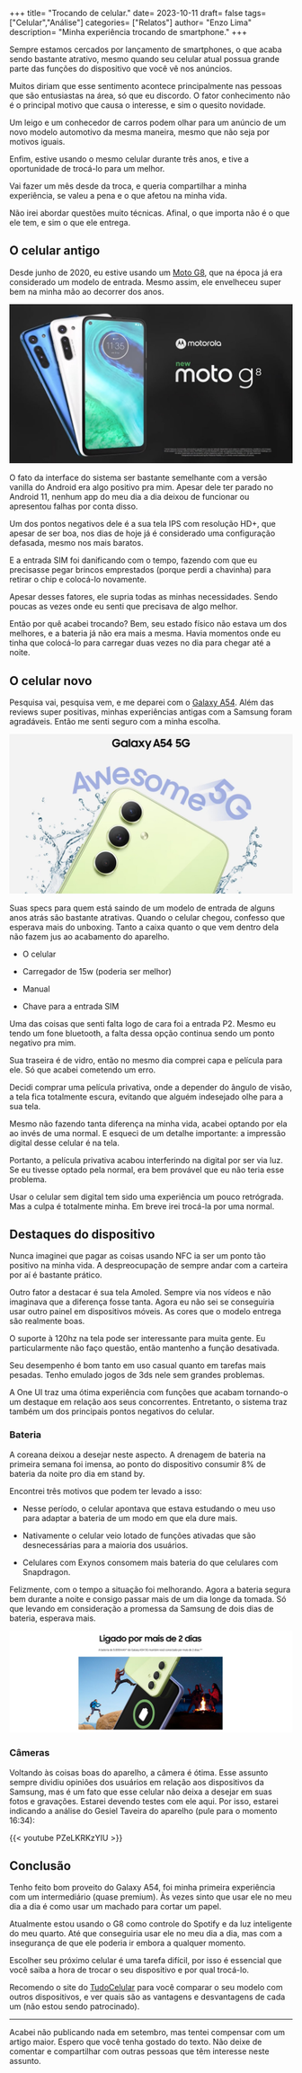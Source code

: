 +++
title= "Trocando de celular."
date= 2023-10-11
draft= false
tags= ["Celular","Análise"]
categories= ["Relatos"]
author= "Enzo Lima"
description= "Minha experiência trocando de smartphone." 
+++

Sempre estamos cercados por lançamento de smartphones, o que acaba sendo bastante atrativo, mesmo quando seu celular atual possua grande parte das funções do dispositivo que você vê nos anúncios.

Muitos diriam que esse sentimento acontece principalmente nas pessoas que são entusiastas na área, só que eu discordo. O fator conhecimento não é o principal motivo que causa o interesse, e sim o quesito novidade.

Um leigo e um conhecedor de carros podem olhar para um anúncio de um novo modelo automotivo da mesma maneira, mesmo que não seja por motivos iguais.

Enfim, estive usando o mesmo celular durante três anos, e tive a oportunidade de trocá-lo para um melhor.

Vai fazer um mês desde da troca, e queria compartilhar a minha experiência, se valeu a pena e o que afetou na minha vida.

Não irei abordar questões muito técnicas. Afinal, o que importa não é o que ele tem, e sim o que ele entrega.

## O celular antigo

Desde junho de 2020, eu estive usando um [Moto G8](https://www.tudocelular.com/Motorola/fichas-tecnicas/n6086/Motorola-Moto-G8.html), que na época já era considerado um modelo de entrada. Mesmo assim, ele envelheceu super bem na minha mão ao decorrer dos anos.

![motog8](img/g8.jpg)

O fato da interface do sistema ser bastante semelhante com a versão vanilla do Android era algo positivo pra mim. Apesar dele ter parado no Android 11, nenhum app do meu dia a dia deixou de funcionar ou apresentou falhas por conta disso.

Um dos pontos negativos dele é a sua tela IPS com resolução HD+, que apesar de ser boa, nos dias de hoje já é considerado uma configuração defasada, mesmo nos mais baratos.

E a entrada SIM foi danificando com o tempo, fazendo com que eu precisasse pegar brincos emprestados (porque perdi a chavinha) para retirar o chip e colocá-lo novamente.

Apesar desses fatores, ele supria todas as minhas necessidades. Sendo poucas as vezes onde eu senti que precisava de algo melhor.

Então por quê acabei trocando? Bem, seu estado físico não estava um dos melhores, e a bateria já não era mais a mesma. Havia momentos onde eu tinha que colocá-lo para carregar duas vezes no dia para chegar até a noite.

## O celular novo

Pesquisa vai, pesquisa vem, e me deparei com o [Galaxy A54](https://www.tudocelular.com/Samsung/fichas-tecnicas/n8547/Samsung-Galaxy-A54.html). Além das reviews super positivas, minhas experiências antigas com a Samsung foram agradáveis. Então me senti seguro com a minha escolha.

![a54](img/a54.jpg)

Suas specs para quem está saindo de um modelo de entrada de alguns anos atrás são bastante atrativas. Quando o celular chegou, confesso que esperava mais do unboxing.  Tanto a caixa quanto o que vem dentro dela não fazem jus ao acabamento do aparelho.

- O celular

- Carregador de 15w (poderia ser melhor)

- Manual

- Chave para a entrada SIM

Uma das coisas que senti falta logo de cara foi a entrada P2. Mesmo eu tendo um fone bluetooth, a falta dessa opção continua sendo um ponto negativo pra mim.

Sua traseira é de vidro, então no mesmo dia comprei capa e película para ele. Só que acabei cometendo um erro.

Decidi comprar uma película privativa, onde a depender do ângulo de visão, a tela fica totalmente escura, evitando que alguém indesejado olhe para a sua tela.

Mesmo não fazendo tanta diferença na minha vida, acabei optando por ela ao invés de uma normal. E esqueci de um detalhe importante: a impressão digital desse celular é na tela.

Portanto, a película privativa acabou interferindo na digital por ser via luz. Se eu tivesse optado pela normal, era bem provável que eu não teria esse problema.

Usar o celular sem digital tem sido uma experiência um pouco retrógrada. Mas a culpa é totalmente minha. Em breve irei trocá-la por uma normal.

## Destaques do dispositivo

Nunca imaginei que pagar as coisas usando NFC ia ser um ponto tão positivo na minha vida. A despreocupação de sempre andar com a carteira por aí é bastante prático.

Outro fator a destacar é sua tela Amoled. Sempre via nos vídeos e não imaginava que a diferença fosse tanta. Agora eu não sei se conseguiria usar outro painel em dispositivos móveis. As cores que o modelo entrega são realmente boas.

O suporte à 120hz na tela pode ser interessante para muita gente. Eu particularmente não faço questão, então mantenho a função desativada.

Seu desempenho é bom tanto em uso casual quanto em tarefas mais pesadas. Tenho emulado jogos de 3ds nele sem grandes problemas.

A One UI traz uma ótima experiência com funções que acabam tornando-o um destaque em relação aos seus concorrentes. Entretanto, o sistema traz também um dos principais pontos negativos do celular.

### Bateria

A coreana deixou a desejar neste aspecto. A drenagem de bateria na primeira semana foi imensa, ao ponto do dispositivo consumir 8% de bateria da noite pro dia em stand by.

Encontrei três motivos que podem ter levado a isso:

- Nesse período, o celular apontava que estava estudando o meu uso para adaptar a bateria de um modo em que ela dure mais.

- Nativamente o celular veio lotado de funções ativadas que são desnecessárias para a maioria dos usuários.

- Celulares com Exynos consomem mais bateria do que celulares com Snapdragon.

Felizmente, com o tempo a situação foi melhorando. Agora a bateria segura bem durante a noite e consigo passar mais de um dia longe da tomada. Só que levando em consideração a promessa da Samsung de dois dias de bateria, esperava mais.

![a54-bateria](img/a54-bateria.png)

### Câmeras

Voltando às coisas boas do aparelho, a câmera é ótima. Esse assunto sempre dividiu opiniões dos usuários em relação aos dispositivos da Samsung, mas é um fato que esse celular não deixa a desejar em suas fotos e gravações. Estarei devendo testes com ele aqui. Por isso, estarei indicando a análise do Gesiel Taveira do aparelho (pule para o momento 16:34):

{{< youtube PZeLKRKzYIU >}}

## Conclusão

Tenho feito bom proveito do Galaxy A54, foi minha primeira experiência com um intermediário (quase premium). Às vezes sinto que usar ele no meu dia a dia é como usar um machado para cortar um papel.

Atualmente estou usando o G8 como controle do Spotify e da luz inteligente do meu quarto. Até que conseguiria usar ele no meu dia a dia, mas com a insegurança de que ele poderia ir embora a qualquer momento.

Escolher seu próximo celular é uma tarefa difícil, por isso é essencial que você saiba a hora de trocar o seu dispositivo e por qual trocá-lo.

Recomendo o site do [TudoCelular](https://www.tudocelular.com/compare/) para você comparar o seu modelo com outros dispositivos, e ver quais são as vantagens e desvantagens de cada um (não estou sendo patrocinado).

---

Acabei não publicando nada em setembro, mas tentei compensar com um artigo maior. Espero que você tenha gostado do texto. Não deixe de comentar e compartilhar com outras pessoas que têm interesse neste assunto.

